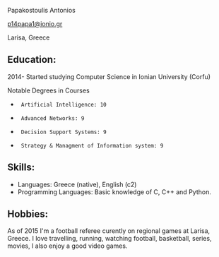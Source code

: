 

Papakostoulis Antoniοs

p14papa1@ionio.gr

Larisa, Greece


Education:
----------
2014- Started studying Computer Science in Ionian University (Corfu)


Notable Degrees in Courses
*      Artificial Intelligence: 10
*      Advanced Networks: 9
*      Decision Support Systems: 9
*      Strategy & Managment of Information system: 9	
      
      
Skills:
-------
* Languages: Greece (native), English (c2)
* Programming Languages: Basic knowledge of C, C++ and Python.

Hobbies:
-------
As of 2015 I'm a football referee curently on regional games at Larisa, Greece. I love travelling, running, watching football, basketball, series, movies, I also enjoy a good video games.

